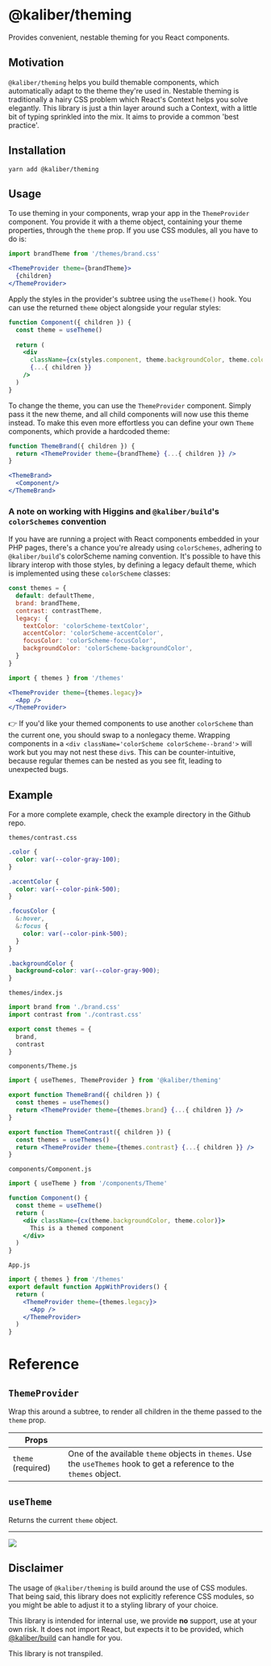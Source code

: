 # @kaliber/theming
Provides convenient, nestable theming for you React components.

## Motivation
`@kaliber/theming` helps you build themable components, which automatically adapt to the theme they're used in. Nestable theming is traditionally a hairy CSS problem which React's Context helps you solve elegantly. This library is just a thin layer around such a Context, with a little bit of typing sprinkled into the mix. It aims to provide a common 'best practice'.

## Installation

```
yarn add @kaliber/theming
```

## Usage

To use theming in your components, wrap your app in the `ThemeProvider` component. You provide it with a theme object, containing your theme properties, through the `theme` prop. If you use CSS modules, all you have to do is:

```jsx
import brandTheme from '/themes/brand.css'

<ThemeProvider theme={brandTheme}>
  {children}
</ThemeProvider>
```

Apply the styles in the provider's subtree using the `useTheme()` hook. You can use the returned `theme` object alongside your regular styles:

```jsx
function Component({ children }) {
  const theme = useTheme()
  
  return (
    <div 
      className={cx(styles.component, theme.backgroundColor, theme.color)} 
      {...{ children }} 
    />
  )
}
```

To change the theme, you can use the `ThemeProvider` component. Simply pass it the new theme, and all child components will now use this theme instead. To make this even more effortless you can define your own `Theme` components, which provide a hardcoded theme:

```jsx
function ThemeBrand({ children }) { 
  return <ThemeProvider theme={brandTheme} {...{ children }} />
}

<ThemeBrand>
  <Component/>
</ThemeBrand>
```

### A note on working with Higgins and `@kaliber/build`'s `colorSchemes` convention
If you have are running a project with React components embedded in your PHP pages, there's a chance you're already using `colorSchemes`, adhering to `@kaliber/build`'s colorScheme naming convention. It's possible to have this library interop with those styles, by defining a legacy default theme, which is implemented using these `colorScheme` classes:

```js
const themes = {
  default: defaultTheme,
  brand: brandTheme,
  contrast: contrastTheme,
  legacy: {
    textColor: 'colorScheme-textColor',
    accentColor: 'colorScheme-accentColor',
    focusColor: 'colorScheme-focusColor',
    backgroundColor: 'colorScheme-backgroundColor',
  }
}
```

```jsx
import { themes } from '/themes'

<ThemeProvider theme={themes.legacy}>
  <App />
</ThemeProvider>
```

👉 If you'd like your themed components to use another `colorScheme` than the current one, you should swap to a nonlegacy theme. Wrapping components in a `<div className='colorScheme colorScheme--brand'>` will work but you may not nest these `div`s. This can be counter-intuitive, because regular themes can be nested as you see fit, leading to unexpected bugs.

## Example
For a more complete example, check the example directory in the Github repo.

`themes/contrast.css`
```css
.color {
  color: var(--color-gray-100);
} 

.accentColor {
  color: var(--color-pink-500);
}

.focusColor {
  &:hover,
  &:focus {
    color: var(--color-pink-500);
  }
}

.backgroundColor {
  background-color: var(--color-gray-900);
}
```

`themes/index.js`
```js
import brand from './brand.css'
import contrast from './contrast.css'

export const themes = {
  brand,
  contrast
}
```

`components/Theme.js`
```jsx
import { useThemes, ThemeProvider } from '@kaliber/theming'

export function ThemeBrand({ children }) {
  const themes = useThemes()
  return <ThemeProvider theme={themes.brand} {...{ children }} />
}

export function ThemeContrast({ children }) {
  const themes = useThemes()
  return <ThemeProvider theme={themes.contrast} {...{ children }} />
}
```

`components/Component.js`
```jsx
import { useTheme } from '/components/Theme'

function Component() {
  const theme = useTheme()
  return (
    <div className={cx(theme.backgroundColor, theme.color)}>
      This is a themed component
    </div>
  )
}
```

`App.js`
```jsx
import { themes } from '/themes'
export default function AppWithProviders() {
  return (
    <ThemeProvider theme={themes.legacy}>
      <App />
    </ThemeProvider>
  )
}
```

# Reference

## `ThemeProvider`
Wrap this around a subtree, to render all children in the theme passed to the `theme` prop.

| Props | |
| --- | --- |
| `theme` (required) | One of the available `theme` objects in `themes`. Use the `useThemes` hook to get a reference to the `themes` object. |

## `useTheme`
Returns the current `theme` object.

---

![](https://media.giphy.com/media/fijWs8UqXA9KQwrqLz/giphy.gif)

## Disclaimer
The usage of `@kaliber/theming` is build around the use of CSS modules. That being said, this library does not explicitly reference CSS modules, so you might be able to adjust it to a styling library of your choice.

This library is intended for internal use, we provide __no__ support, use at your own risk. It does not import React, but expects it to be provided, which [@kaliber/build](https://kaliberjs.github.io/build/) can handle for you.

This library is not transpiled.